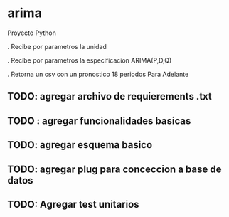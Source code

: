 # arima

Proyecto Python

. Recibe por parametros la unidad 

. Recibe por parametros la especificacion ARIMA(P,D,Q) 

. Retorna un csv con un pronostico 18 periodos Para Adelante

## TODO: agregar archivo de requierements .txt

## TODO : agregar funcionalidades basicas

## TODO: agregar esquema basico

## TODO: agregar plug para conceccion a base de datos


## TODO: Agregar test unitarios
